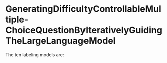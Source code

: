 # GeneratingDifficultyControllableMultiple-ChoiceQuestionByIterativelyGuidingTheLargeLanguageModel
The ten labeling models are:
